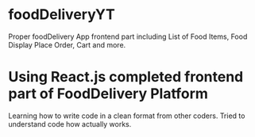 # foodDeliveryYT
Proper foodDelivery App frontend part including List of Food Items, Food Display Place Order, Cart and more.
# Using React.js completed frontend part of FoodDelivery Platform
Learning how to write code in a clean format from other coders. 
Tried to understand code how actually works.
